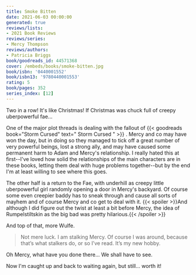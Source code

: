 ```yaml
---
title: Smoke Bitten
date: 2021-06-03 00:00:00
generated: true
reviews/lists:
- 2021 Book Reviews
reviews/series:
- Mercy Thompson
reviews/authors:
- Patricia Briggs
book/goodreads_id: 44571368
cover: /embeds/books/smoke-bitten.jpg
book/isbn: '0440001552'
book/isbn13: '9780440001553'
rating: 5
book/pages: 352
series_index: [12]
---
```

Two in a row! It's like Christmas! If Christmas was chuck full of creepy uberpowerful fae...  

One of the major plot threads is dealing with the fallout of {{< goodreads book="Storm Cursed" text=" Storm Cursed " >}} . Mercy and co may have won the day, but in doing so they managed to tick off a great number of very powerful beings, lost a strong ally, and may have caused some permanent harm to Adam and Mercy's relationship. I really hated this at first--I've loved how solid the relationships of the main characters are in these books, letting them deal with huge problems together--but by the end I'm at least willing to see where this goes.  

<!--more-->

The other half is a return to the Fae, with underhill as creepy little uberpowerful girl randomly opening a door in Mercy's backyard. Of course some even creepier baddy has to sneak through and cause all sorts of mayhem and of course Mercy and co get to deal with it.  {{< spoiler >}}And although I did figure out the twist at least a bit before Mercy, the idea of Rumpelstiltskin as the big bad was pretty hilarious.{{< /spoiler >}}  

And top of that, more Wulfe.  

> Not mere luck. I am stalking Mercy. Of course I was around, because that’s what stalkers do, or so I’ve read. It’s my new hobby.

Oh Mercy, what have you done there... We shall have to see.  

Now I'm caught up and back to waiting again, but still... worth it!